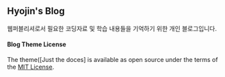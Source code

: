 

## Hyojin's Blog

웹퍼블리셔로서 필요한 코딩자료 및 학습 내용들을 기억하기 위한 개인 블로그입니다.


#### Blog Theme License
The theme([Just the doces] is available as open source under the terms of the [MIT License](http://opensource.org/licenses/MIT).
